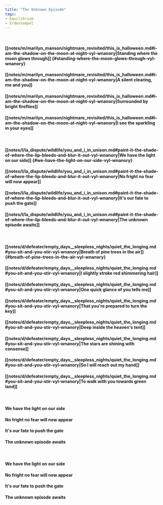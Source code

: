 ```yaml
---
title: "The Unknown Episode"
tags:
- Equilibrium
- Erdentempel
---
```

&nbsp;
#### [[notes/m/marilyn_manson/nightmare_revisited/this_is_halloween.md#i-am-the-shadow-on-the-moon-at-night-vyl-wnanory|Standing where the moon glows through]] {#standing-where-the-moon-glows-through-vyl-wnanory}
#### [[notes/m/marilyn_manson/nightmare_revisited/this_is_halloween.md#i-am-the-shadow-on-the-moon-at-night-vyl-wnanory|A silent clearing, me and you]]
#### [[notes/m/marilyn_manson/nightmare_revisited/this_is_halloween.md#i-am-the-shadow-on-the-moon-at-night-vyl-wnanory|Surrounded by bright fireflies]]
#### [[notes/m/marilyn_manson/nightmare_revisited/this_is_halloween.md#i-am-the-shadow-on-the-moon-at-night-vyl-wnanory|I see the sparkling in your eyes]]
&nbsp;
#### [[notes/l/la_dispute/wildlife/you_and_i_in_unison.md#paint-it-the-shade-of-where-the-lip-bleeds-and-blur-it-out-vyl-wnanory|We have the light on our side]] {#we-have-the-light-on-our-side-vyl-wnanory}
#### [[notes/l/la_dispute/wildlife/you_and_i_in_unison.md#paint-it-the-shade-of-where-the-lip-bleeds-and-blur-it-out-vyl-wnanory|No fright no fear will now appear]]
#### [[notes/l/la_dispute/wildlife/you_and_i_in_unison.md#paint-it-the-shade-of-where-the-lip-bleeds-and-blur-it-out-vyl-wnanory|It's our fate to push the gate]]
#### [[notes/l/la_dispute/wildlife/you_and_i_in_unison.md#paint-it-the-shade-of-where-the-lip-bleeds-and-blur-it-out-vyl-wnanory|The unknown episode awaits]]
&nbsp;
#### [[notes/d/defeater/empty_days__sleepless_nights/quiet_the_longing.md#you-sit-and-you-stir-vyl-wnanory|Breath of pine trees in the air]] {#breath-of-pine-trees-in-the-air-vyl-wnanory}
#### [[notes/d/defeater/empty_days__sleepless_nights/quiet_the_longing.md#you-sit-and-you-stir-vyl-wnanory|I slightly stroke red shimmering hair]]
#### [[notes/d/defeater/empty_days__sleepless_nights/quiet_the_longing.md#you-sit-and-you-stir-vyl-wnanory|One quick glance of you tells me]]
#### [[notes/d/defeater/empty_days__sleepless_nights/quiet_the_longing.md#you-sit-and-you-stir-vyl-wnanory|That you're prepared to turn the key]]
#### [[notes/d/defeater/empty_days__sleepless_nights/quiet_the_longing.md#you-sit-and-you-stir-vyl-wnanory|Deep inside the heaven's tent]]
#### [[notes/d/defeater/empty_days__sleepless_nights/quiet_the_longing.md#you-sit-and-you-stir-vyl-wnanory|The stars are shining with consense]]
#### [[notes/d/defeater/empty_days__sleepless_nights/quiet_the_longing.md#you-sit-and-you-stir-vyl-wnanory|So I will reach out my hand]]
#### [[notes/d/defeater/empty_days__sleepless_nights/quiet_the_longing.md#you-sit-and-you-stir-vyl-wnanory|To walk with you towards green land]]
&nbsp;
#### We have the light on our side
#### No fright no fear will now appear
#### It's our fate to push the gate
#### The unknown episode awaits
&nbsp;
#### We have the light on our side
#### No fright no fear will now appear
#### It's our fate to push the gate
#### The unknown episode awaits
